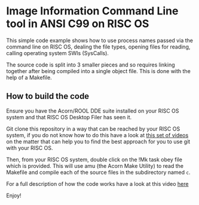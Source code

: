 # Image Information Command Line tool in ANSI C99 on RISC OS

This simple code example shows how to use process names passed via the command line on RISC OS, dealing the file types, opening files for reading, calling
operating system SWIs (SysCalls).

The source code is split into 3 smaller pieces and so requires linking together after being compiled into a single object file. This is done with the help of a Makefile.

## How to build the code

Ensure you have the Acorn/ROOL DDE suite installed on your RISC OS system and that RISC OS Desktop Filer has seen it.

Git clone this repository in a way that can be reached by your RISC OS system, if you do not know how to do this have a look at [this set of videos](https://www.youtube.com/playlist?list=PLEnraaJ9VQfWDl5T4D0P51pG89KRzj0n1) on the matter that can help you to find the best approach for you to use git with your RISC OS.

Then, from your RISC OS system, double click on the !Mk task obey file which is provided. This will use amu (the Acorn Make Utility) to read the Makefile and compile each of the source files in the subdirectory named `c`.

For a full description of how the code works have a look at this video [here](https://www.youtube.com/watch?v=K91Pfd3dvRI)

Enjoy!
